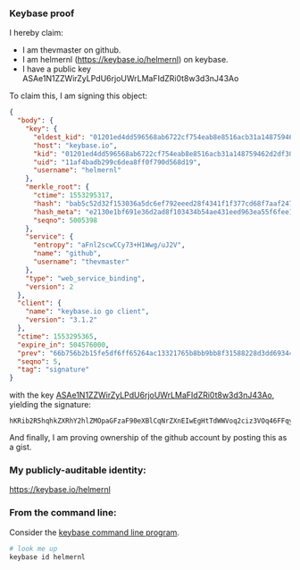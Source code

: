 ### Keybase proof

I hereby claim:

  * I am thevmaster on github.
  * I am helmernl (https://keybase.io/helmernl) on keybase.
  * I have a public key ASAe1N1ZZWirZyLPdU6rjoUWrLMaFIdZRi0t8w3d3nJ43Ao

To claim this, I am signing this object:

```json
{
  "body": {
    "key": {
      "eldest_kid": "01201ed4dd596568ab6722cf754eab8e8516acb31a148759462d2df30dddde7278dc0a",
      "host": "keybase.io",
      "kid": "01201ed4dd596568ab6722cf754eab8e8516acb31a148759462d2df30dddde7278dc0a",
      "uid": "11af4badb299c6dea8ff0f790d568d19",
      "username": "helmernl"
    },
    "merkle_root": {
      "ctime": 1553295317,
      "hash": "bab5c52d32f153036a5dc6ef792eeed28f4341f1f377cd68f7aaf24777280b46a4d8c27fe47548a21b504de5676f7aa3d540a128b3e8ddb4ac88a74440ad2f49",
      "hash_meta": "e2130e1bf691e36d2ad8f103434b54ae431eed963ea55f6fee1b3853fcc1eecd",
      "seqno": 5005398
    },
    "service": {
      "entropy": "aFnl2scwCCy73+H1Wwg/uJ2V",
      "name": "github",
      "username": "thevmaster"
    },
    "type": "web_service_binding",
    "version": 2
  },
  "client": {
    "name": "keybase.io go client",
    "version": "3.1.2"
  },
  "ctime": 1553295365,
  "expire_in": 504576000,
  "prev": "66b756b2b15fe5df6ff65264ac13321765b8bb9bb8f31588228d3dd69344b8a2",
  "seqno": 5,
  "tag": "signature"
}
```

with the key [ASAe1N1ZZWirZyLPdU6rjoUWrLMaFIdZRi0t8w3d3nJ43Ao](https://keybase.io/helmernl), yielding the signature:

```
hKRib2R5hqhkZXRhY2hlZMOpaGFzaF90eXBlCqNrZXnEIwEgHtTdWWVoq2ciz3VOq46FFqyzGhSHWUYtLfMN3d5yeNwKp3BheWxvYWTESpcCBcQgZrdWsrFf5d9v9lJkrBMyF2W4u5u48xWIIo091pNEuKLEIDlYvynhLuvQ60m8CC93KM+zvJMmdUmkIAkG6466H8F4AgHCo3NpZ8RAOmFw43HiaA2gOKOZBvgUP770m55mvgfQLrqFIBZvN8X9TRLq3aUODHSa5XEcPhd2nI61vBVJBRO3/GM2pyChCahzaWdfdHlwZSCkaGFzaIKkdHlwZQildmFsdWXEIMm3jizz/h/bGi/QcJn41p8SudYLtVEB7ONul+N9AyROo3RhZ80CAqd2ZXJzaW9uAQ==

```

And finally, I am proving ownership of the github account by posting this as a gist.

### My publicly-auditable identity:

https://keybase.io/helmernl

### From the command line:

Consider the [keybase command line program](https://keybase.io/download).

```bash
# look me up
keybase id helmernl
```
